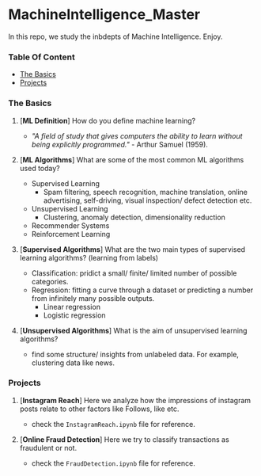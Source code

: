 # MachineIntelligence_Master
In this repo, we study the inbdepts of Machine Intelligence. Enjoy.

### Table Of Content

- [The Basics](https://github.com/ccibeekeoc42/MachineInteligence_Masterr#the-basics)
- [Projects](https://github.com/ccibeekeoc42/MachineInteligence_Masterr#the-projects)

### The Basics

1. [**ML Definition**] How do you define machine learning?
    - *"A field of study that gives computers the ability to learn without being explicitly programmed."* - Arthur Samuel (1959).

2. [**ML Algorithms**] What are some of the most common ML algorithms used today?
    - Supervised Learning
        - Spam filtering, speech recognition, machine translation, online advertising, self-driving, visual inspection/ defect detection etc.
    - Unsupervised Learning
        - Clustering, anomaly detection, dimensionality reduction
    - Recommender Systems
    - Reinforcement Learning

3. [**Supervised Algorithms**] What are the two main types of supervised learning algorithms?  (learning from labels)
    - Classification: pridict a small/ finite/ limited number of possible categories.
    - Regression: fitting a curve through a dataset or predicting a number from infinitely many possible outputs.
        - Linear regression
        - Logistic regression

4. [**Unsupervised Algorithms**] What is the aim of unsupervised learning algorithms?
    - find some structure/ insights from unlabeled data. For example, clustering data like news.



### Projects
1. [**Instagram Reach**] Here we analyze how the impressions of instagram posts relate to other factors like Follows, like etc.
    - check the `InstagramReach.ipynb` file for reference.

2. [**Online Fraud Detection**] Here we try to classify transactions as fraudulent or not.
    - check the `FraudDetection.ipynb` file for reference.